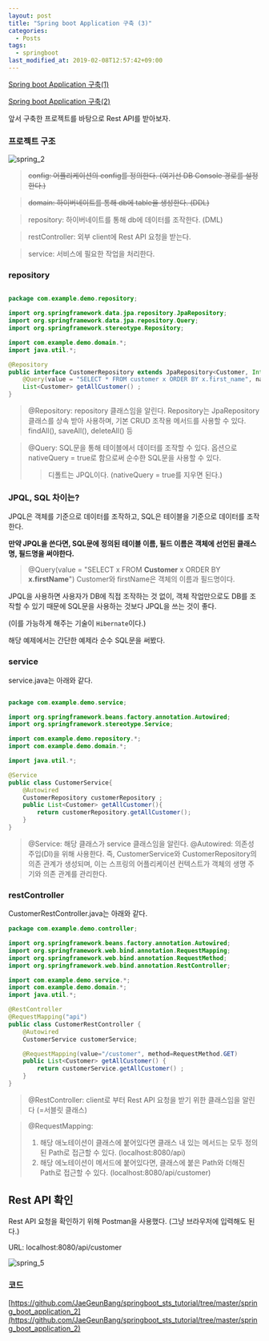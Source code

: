 ```yaml
---
layout: post
title: "Spring boot Application 구축 (3)"
categories:
  - Posts
tags:
  - springboot
last_modified_at: 2019-02-08T12:57:42+09:00
---
```


[Spring boot Application 구축(1)](https://jaegeunbang.github.io/posts/2019/02/08/Spring-Boot-Application-구축(1).html)

[Spring boot Application 구축(2)](https://jaegeunbang.github.io/posts/2019/02/08/Spring-Boot-Application-구축(1).html)

앞서 구축한 프로젝트를 바탕으로 Rest API를 받아보자.



### 프로젝트 구조

![spring_2](https://user-images.githubusercontent.com/22383120/52461702-86aaed80-2bb3-11e9-9e7b-8720b4fa57ba.PNG)

> ~~config: 어플리케이션의 config를 정의한다. (여기선 DB Console 경로를 설정한다.)~~

> ~~domain: 하이버네이트를 통해 db에 table을 생성한다. (DDL)~~

> repository: 하이버네이트를 통해 db에 데이터를 조작한다. (DML)

> restController: 외부 client에 Rest API 요청을 받는다.

> service: 서비스에 필요한 작업을 처리한다.




### repository
```java

package com.example.demo.repository;

import org.springframework.data.jpa.repository.JpaRepository;
import org.springframework.data.jpa.repository.Query;
import org.springframework.stereotype.Repository;

import com.example.demo.domain.*;
import java.util.*;

@Repository
public interface CustomerRepository extends JpaRepository<Customer, Integer> {
    @Query(value = "SELECT * FROM customer x ORDER BY x.first_name", nativeQuery = true)
    List<Customer> getAllCustomer() ;
}
```
> @Repository: repository 클래스임을 알린다. Repository는 JpaRepository 클래스를 상속 받아 사용하며, 기본 CRUD 조작용 메서드를 사용할 수 있다.
findAll(), saveAll(), deleteAll() 등

> @Query: SQL문을 통해 테이블에서 데이터를 조작할 수 있다. 옵션으로 nativeQuery =  true로 함으로써 순수한 SQL문을 사용할 수 있다.
>
> > 디폴트는 JPQL이다. (nativeQuery = true를 지우면 된다.)



### JPQL, SQL 차이는?
JPQL은 객체를 기준으로 데이터를 조작하고, SQL은 테이블을 기준으로 데이터를 조작한다.

 **만약 JPQL을 쓴다면, SQL문에 정의된 테이블 이름, 필드 이름은 객체에 선언된 클래스명, 필드명을 써야한다.**

> @Query(value =  "SELECT x FROM **Customer** x ORDER BY **x.firstName**")
> Customer와 firstName은 객체의 이름과 필드명이다. 



JPQL을 사용하면 사용자가 DB에 직접 조작하는 것 없이, 객체 작업만으로도 DB를 조작할 수 있기 때문에 SQL문을 사용하는 것보다 JPQL을 쓰는 것이 좋다.

(이를 가능하게 해주는 기술이 `Hibernate`이다.)



해당 예제에서는 간단한 예제라 순수 SQL문을 써봤다.



### service

service.java는 아래와 같다.

```java

package com.example.demo.service;

import org.springframework.beans.factory.annotation.Autowired;
import org.springframework.stereotype.Service;

import com.example.demo.repository.*;
import com.example.demo.domain.*;

import java.util.*;

@Service
public class CustomerService{
    @Autowired
    CustomerRepository customerRepository ;
    public List<Customer> getAllCustomer(){
        return customerRepository.getAllCustomer();
    }
}
```
> @Service: 해당 클래스가 service 클래스임을 알린다.
> @Autowired: 의존성 주입(DI)을 위해 사용한다. 
> 즉, CustomerService와 CustomerRepository의 의존 관계가 생성되며, 이는 스프링의 어플리케이션 컨텍스트가 객체의 생명 주기와 의존 관계를 관리한다.



### restController

CustomerRestController.java는 아래와 같다.

```java
package com.example.demo.controller;

import org.springframework.beans.factory.annotation.Autowired;
import org.springframework.web.bind.annotation.RequestMapping;
import org.springframework.web.bind.annotation.RequestMethod;
import org.springframework.web.bind.annotation.RestController;

import com.example.demo.service.*;
import com.example.demo.domain.*;
import java.util.*;

@RestController
@RequestMapping("api")
public class CustomerRestController {
    @Autowired
    CustomerService customerService;

    @RequestMapping(value="/customer", method=RequestMethod.GET)
    public List<Customer> getAllCustomer() {
        return customerService.getAllCustomer() ;
    }
}
```
> @RestController: client로 부터 Rest API 요청을 받기 위한 클래스임을 알린다 (=서블릿 클래스)

> @RequestMapping: 
> 1. 해당 애노테이션이 클래스에 붙어있다면 클래스 내 있는 메서드는 모두 정의된 Path로 접근할 수 있다. (localhost:8080/api)
> 2. 해당 에노테이션이 메서드에 붙어있다면, 클래스에 붙은 Path와 더해진 Path로 접근할 수 있다. (localhost:8080/api/customer)



## Rest API 확인

Rest API 요청을 확인하기 위해 Postman을 사용했다. (그냥 브라우저에 입력해도 된다.)

URL: localhost:8080/api/customer

![spring_5](https://user-images.githubusercontent.com/22383120/52464375-de4e5680-2bbd-11e9-805c-e6a39eb7939b.PNG)



### 코드

[https://github.com/JaeGeunBang/springboot_sts_tutorial/tree/master/spring_boot_application_2](https://github.com/JaeGeunBang/springboot_sts_tutorial/tree/master/spring_boot_application_2)
